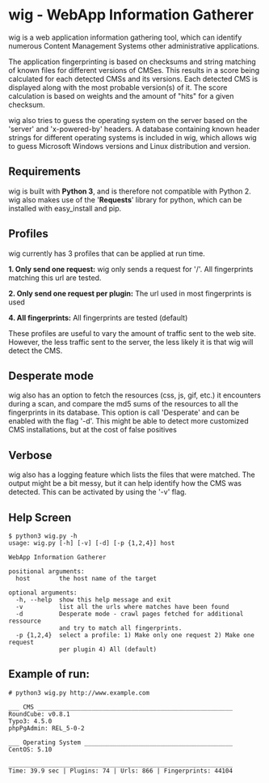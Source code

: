 # wig - WebApp Information Gatherer


wig is a web application information gathering tool, which can identify numerous Content Management Systems other administrative applications.

The application fingerprinting is based on checksums and string matching of known files for different versions of CMSes. This results in a score being calculated for each detected CMSs and its versions. Each detected CMS is displayed along with the most probable version(s) of it. The score calculation is based on weights and the amount of "hits" for a given checksum.

wig also tries to guess the operating system on the server based on the 'server' and 'x-powered-by' headers. A database containing known header strings for different operating systems is included in wig, which allows wig to guess Microsoft Windows versions and Linux distribution and version. 


## Requirements


wig is built with **Python 3**, and is therefore not compatible with Python 2. wig also makes use of the '**Requests**' library for python, which can be installed with easy_install and pip.



## Profiles


wig currently has 3 profiles that can be applied at run time.

**1. Only send one request:** wig only sends a request for '/'. All fingerprints matching this url are tested.

**2. Only send one request per plugin:** The url used in most fingerprints is used

**4. All fingerprints:** All fingerprints are tested (default)

These profiles are useful to vary the amount of traffic sent to the web site. However, the less traffic sent to the server, the less likely it is that wig will detect the CMS.


## Desperate mode


wig also has an option to fetch the resources (css, js, gif, etc.) it encounters during a scan, and compare the md5 sums of the resources to all the fingerprints in its database. This option is call 'Desperate' and can be enabled with the flag '-d'. This might be able to detect more customized CMS installations, but at the cost of false positives


## Verbose

wig also has a logging feature which lists the files that were matched. The output might be a bit messy, but it can help identify how the CMS was detected. This can be activated by using the '-v' flag.


## Help Screen

```
$ python3 wig.py -h
usage: wig.py [-h] [-v] [-d] [-p {1,2,4}] host

WebApp Information Gatherer

positional arguments:
  host        the host name of the target

optional arguments:
  -h, --help  show this help message and exit
  -v          list all the urls where matches have been found
  -d          Desperate mode - crawl pages fetched for additional ressource
              and try to match all fingerprints.
  -p {1,2,4}  select a profile: 1) Make only one request 2) Make one request
              per plugin 4) All (default)
```


## Example of run:

```
# python3 wig.py http://www.example.com              
                                                                            
___ CMS ______________________________________________________
RoundCube: v0.8.1
Typo3: 4.5.0
phpPgAdmin: REL_5-0-2

___ Operating System _________________________________________
CentOS: 5.10

______________________________________________________________
Time: 39.9 sec | Plugins: 74 | Urls: 866 | Fingerprints: 44104
```
